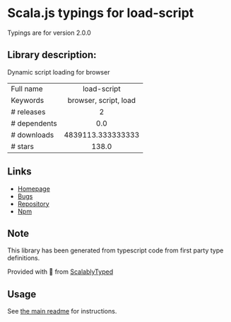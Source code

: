 
# Scala.js typings for load-script

Typings are for version 2.0.0

## Library description:
Dynamic script loading for browser

|                    |                 |
| ------------------ | :-------------: |
| Full name          | load-script |
| Keywords           | browser, script, load |
| # releases         | 2 |
| # dependents       | 0.0 |
| # downloads        | 4839113.333333333 |
| # stars            | 138.0 |

## Links
- [Homepage](https://github.com/eldargab/load-script#readme)
- [Bugs](https://github.com/eldargab/load-script/issues)
- [Repository](https://github.com/eldargab/load-script)
- [Npm](https://www.npmjs.com/package/load-script)
    


## Note
This library has been generated from typescript code from first party type definitions.

Provided with :purple_heart: from [ScalablyTyped](https://github.com/oyvindberg/ScalablyTyped)

## Usage
See [the main readme](../../readme.md) for instructions.



